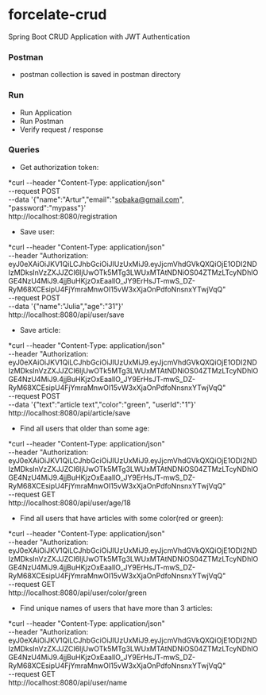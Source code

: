 # forcelate-crud
Spring Boot CRUD Application with JWT Authentication

### Postman
* postman collection is saved in postman directory

### Run
* Run Application
* Run Postman
* Verify request / response

### Queries

* Get authorization token:

*curl --header "Content-Type: application/json" \
  --request POST \
  --data '{"name":"Artur","email":"sobaka@gmail.com", "password":"mypass"}' \
  http://localhost:8080/registration

* Save user:

*curl --header "Content-Type: application/json" \
  --header "Authorization: eyJ0eXAiOiJKV1QiLCJhbGciOiJIUzUxMiJ9.eyJjcmVhdGVkQXQiOjE1ODI2NDIzMDksInVzZXJJZCI6IjUwOTk5MTg3LWUxMTAtNDNiOS04ZTMzLTcyNDhlOGE4NzU4MiJ9.4jjBuHKjzOxEaallO_JY9ErHsJT-mwS_DZ-RyM68XCEsipU4FjYmraMnwOI15vW3xXjaOnPdfoNnsnxYTwjVqQ" \
  --request POST \
  --data '{"name":"Julia","age":"31"}' \
  http://localhost:8080/api/user/save

* Save article:

*curl --header "Content-Type: application/json" \
  --header "Authorization: eyJ0eXAiOiJKV1QiLCJhbGciOiJIUzUxMiJ9.eyJjcmVhdGVkQXQiOjE1ODI2NDIzMDksInVzZXJJZCI6IjUwOTk5MTg3LWUxMTAtNDNiOS04ZTMzLTcyNDhlOGE4NzU4MiJ9.4jjBuHKjzOxEaallO_JY9ErHsJT-mwS_DZ-RyM68XCEsipU4FjYmraMnwOI15vW3xXjaOnPdfoNnsnxYTwjVqQ" \
  --request POST \
  --data '{"text":"article text","color":"green", "userId":"1"}' \
  http://localhost:8080/api/article/save

* Find all users that older than some age:

*curl --header "Content-Type: application/json" \
  --header "Authorization: eyJ0eXAiOiJKV1QiLCJhbGciOiJIUzUxMiJ9.eyJjcmVhdGVkQXQiOjE1ODI2NDIzMDksInVzZXJJZCI6IjUwOTk5MTg3LWUxMTAtNDNiOS04ZTMzLTcyNDhlOGE4NzU4MiJ9.4jjBuHKjzOxEaallO_JY9ErHsJT-mwS_DZ-RyM68XCEsipU4FjYmraMnwOI15vW3xXjaOnPdfoNnsnxYTwjVqQ" \
  --request GET \
  http://localhost:8080/api/user/age/18

* Find all users that have articles with some color(red or green):

*curl --header "Content-Type: application/json" \
  --header "Authorization: eyJ0eXAiOiJKV1QiLCJhbGciOiJIUzUxMiJ9.eyJjcmVhdGVkQXQiOjE1ODI2NDIzMDksInVzZXJJZCI6IjUwOTk5MTg3LWUxMTAtNDNiOS04ZTMzLTcyNDhlOGE4NzU4MiJ9.4jjBuHKjzOxEaallO_JY9ErHsJT-mwS_DZ-RyM68XCEsipU4FjYmraMnwOI15vW3xXjaOnPdfoNnsnxYTwjVqQ" \
  --request GET \
  http://localhost:8080/api/user/color/green

* Find unique names of users that have more than 3 articles:

*curl --header "Content-Type: application/json" \
  --header "Authorization: eyJ0eXAiOiJKV1QiLCJhbGciOiJIUzUxMiJ9.eyJjcmVhdGVkQXQiOjE1ODI2NDIzMDksInVzZXJJZCI6IjUwOTk5MTg3LWUxMTAtNDNiOS04ZTMzLTcyNDhlOGE4NzU4MiJ9.4jjBuHKjzOxEaallO_JY9ErHsJT-mwS_DZ-RyM68XCEsipU4FjYmraMnwOI15vW3xXjaOnPdfoNnsnxYTwjVqQ" \
  --request GET \
  http://localhost:8080/api/user/name

